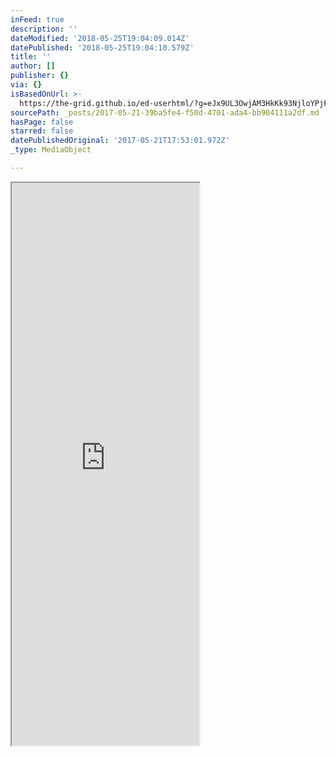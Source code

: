 ```yaml
---
inFeed: true
description: ''
dateModified: '2018-05-25T19:04:09.014Z'
datePublished: '2018-05-25T19:04:10.579Z'
title: ''
author: []
publisher: {}
via: {}
isBasedOnUrl: >-
  https://the-grid.github.io/ed-userhtml/?g=eJx9UL3OwjAM3HkKk93NjloYPjF-E09gEkODyI9ig-DtaWgZWPB0Ovl85-vXiHBQqgr5BP_MGtJZYB-P7OHgaigKiNsVTNP7cAd3JZHBxGUTw6lSZHQ5KYXE1YAnJZTqBjOqFtlYS6V04-0oJWvncrQfsZ2k0Z5ZsQHMCeMTHV05eao7bhkGrTc2295O3ksKmVPps_BglB9qL3SnmTXwZSxKGlw3ypRgwYnVft58f2n58U38Zc_dRZrpfLT59q2nffI_W3oB7ihy_g
sourcePath: _posts/2017-05-21-39ba5fe4-f50d-4701-ada4-bb904111a2df.md
hasPage: false
starred: false
datePublishedOriginal: '2017-05-21T17:53:01.972Z'
_type: MediaObject

---
```

<iframe src="https://the-grid.github.io/ed-userhtml/?g=eJx1jrEOgjAURXe-4tq9bZSJpGUxJO58QWkfESKU9D2N_L0xJG6O5547HHfSGr2EIsgjbs-h37KgWwZKuOZE0LqtAMexTJtA9o28EnqLncMrHKvClLy6sz5QP3JIVBQC72tEopEKuESvrJ3Z_H5sYl5sfWnqc1ObmVXr7GHayn2zujX9j_oAB_874Q" height="900" style=""></iframe>